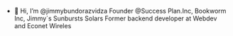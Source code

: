 - 👋 Hi, I’m @jimmybundorazvidza
Founder @Success Plan.Inc, Bookworm Inc, Jimmy`s Sunbursts Solars
Former backend developer at Webdev and Econet Wireles
